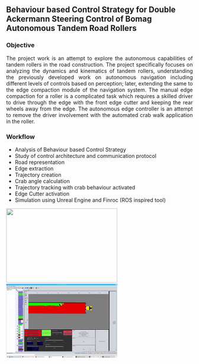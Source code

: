 ## Behaviour based Control Strategy for Double Ackermann Steering Control of Bomag Autonomous Tandem Road Rollers

### Objective

<p align="justify">
The project work is an attempt to explore the autonomous capabilities of tandem rollers in the road construction. The project specifically focuses on analyzing the dynamics and
kinematics of tandem rollers, understanding the previously developed work on autonomous navigation including different levels of controls based on perception; later, extending
the same to the edge compaction module of the navigation system. The manual edge compaction for a roller is a complicated task which requires a skilled driver to drive through the edge with the front edge cutter and keeping the rear wheels away from the edge. The autonomous edge controller is an attempt to remove the driver involvement with the automated crab walk application in the roller.  </p>

### Workflow

<ul>
<li> Analysis of Behaviour based Control Strategy </li>
<li> Study of control architecture and communication protocol </li>
<li> Road representation </li>
<li> Edge extraction </li>
<li> Trajectory creation </li>
<li> Crab angle calculation </li>
<li> Trajectory tracking with crab behaviour activated </li>
<li> Edge Cutter activation </li>
<li> Simulation using Unreal Engine and Finroc (ROS inspired tool) </li>


</ul>

<img src="https://github.com/ayadav10491/Portfolio/blob/master/images/robot_unreal.gif?raw=true" width="300" height="200"> <img src="https://github.com/ayadav10491/Portfolio/blob/master/images/robot_finroc.gif?raw=true"  width="300" height="200"/>
